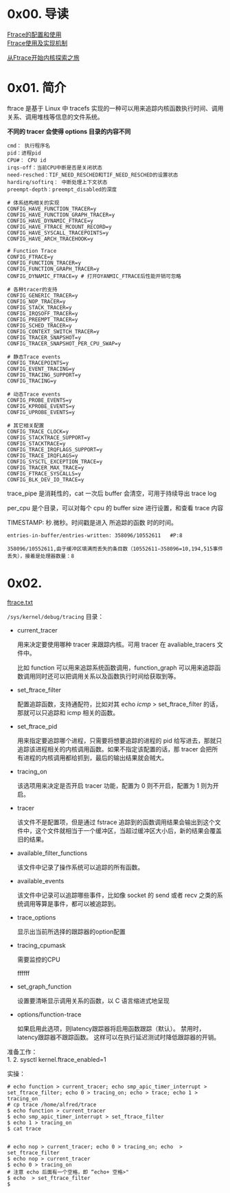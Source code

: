 # 0x00. 导读

[Ftrace的配置和使用](https://www.cnblogs.com/hpyu/p/14348151.html)  
[Ftrace使用及实现机制](https://www.cnblogs.com/wsg1100/p/17020703.html)

[从Ftrace开始内核探索之旅](https://mazhen.tech/p/%E4%BB%8Eftrace%E5%BC%80%E5%A7%8B%E5%86%85%E6%A0%B8%E6%8E%A2%E7%B4%A2%E4%B9%8B%E6%97%85/)

# 0x01. 简介

ftrace 是基于 Linux 中 tracefs 实现的一种可以用来追踪内核函数执行时间、调用关系、调用堆栈等信息的文件系统。

**不同的 tracer 会使得 options 目录的内容不同**

```
cmd： 执行程序名
pid：进程pid
CPU#： CPU id
irqs-off：当前CPU中断是否是关闭状态
need-resched：TIF_NEED_RESCHED和TIF_NEED_RESCHED的设置状态
hardirq/softirq： 中断处理上下文状态
preempt-depth：preempt_disabled的深度
```

```
# 体系结构相关的实现
CONFIG_HAVE_FUNCTION_TRACER=y
CONFIG_HAVE_FUNCTION_GRAPH_TRACER=y
CONFIG_HAVE_DYNAMIC_FTRACE=y
CONFIG_HAVE_FTRACE_MCOUNT_RECORD=y
CONFIG_HAVE_SYSCALL_TRACEPOINTS=y
CONFIG_HAVE_ARCH_TRACEHOOK=y

# Function Trace
CONFIG_FTRACE=y
CONFIG_FUNCTION_TRACER=y
CONFIG_FUNCTION_GRAPH_TRACER=y
CONFIG_DYNAMIC_FTRACE=y # 打开DYANMIC_FTRACE后性能开销可忽略

# 各种tracer的支持
CONFIG_GENERIC_TRACER=y
CONFIG_NOP_TRACER=y
CONFIG_STACK_TRACER=y
CONFIG_IRQSOFF_TRACER=y
CONFIG_PREEMPT_TRACER=y
CONFIG_SCHED_TRACER=y
CONFIG_CONTEXT_SWITCH_TRACER=y
CONFIG_TRACER_SNAPSHOT=y
CONFIG_TRACER_SNAPSHOT_PER_CPU_SWAP=y

# 静态Trace events
CONFIG_TRACEPOINTS=y
CONFIG_EVENT_TRACING=y
CONFIG_TRACING_SUPPORT=y
CONFIG_TRACING=y

# 动态Trace events
CONFIG_PROBE_EVENTS=y
CONFIG_KPROBE_EVENTS=y
CONFIG_UPROBE_EVENTS=y

# 其它相关配置
CONFIG_TRACE_CLOCK=y
CONFIG_STACKTRACE_SUPPORT=y
CONFIG_STACKTRACE=y
CONFIG_TRACE_IRQFLAGS_SUPPORT=y
CONFIG_TRACE_IRQFLAGS=y
CONFIG_SYSCTL_EXCEPTION_TRACE=y
CONFIG_TRACER_MAX_TRACE=y
CONFIG_FTRACE_SYSCALLS=y
CONFIG_BLK_DEV_IO_TRACE=y

```

trace_pipe 是消耗性的，cat 一次后 buffer 会清空，可用于持续导出 trace log  

per_cpu 是个目录，可以对每个 cpu 的 buffer size 进行设置，和查看 trace 内容

TIMESTAMP: 秒.微秒。时间戳是进入 所追踪的函数 时的时间。

```
entries-in-buffer/entries-written: 358096/10552611   #P:8

358096/10552611,由于缓冲区填满而丢失的条目数（10552611−358096=10,194,515事件丢失），接着是处理器数量：8
```

# 0x02.

[ftrace.txt](https://www.kernel.org/doc/Documentation/trace/ftrace.txt)

`/sys/kernel/debug/tracing` 目录：

- current_tracer

    用来决定要使用哪种 tracer 来跟踪内核。可用 tracer 在 avaliable_tracers 文件中。

    比如 function 可以用来追踪系统函数调用，function_graph 可以用来追踪函数调用同时还可以把调用关系以及函数执行时间给获取到等。

- set_ftrace_filter

    配置追踪函数，支持通配符，比如对其 echo *icmp* > set_ftrace_filter 的话，那就可以只追踪和 icmp 相关的函数。

- set_ftrace_pid

    用来指定要追踪哪个进程，只需要将想要追踪的进程的 pid 给写进去，那就只追踪该进程相关的内核调用函数。如果不指定该配置的话，那 tracer 会把所有进程的内核调用都给抓到，最后的输出结果就会贼大。

- tracing_on

    该选项用来决定是否开启 tracer 功能，配置为 0 则不开启，配置为 1 则为开启。

- tracer

    该文件不是配置项，但是通过 fstrace 追踪到的函数调用结果会输出到这个文件中，这个文件就相当于一个缓冲区，当超过缓冲区大小后，新的结果会覆盖旧的结果。

- available_filter_functions

    该文件中记录了操作系统可以追踪的所有函数。

- available_events

    该文件中记录可以追踪哪些事件，比如像 socket 的 send 或者 recv 之类的系统调用等算是事件，都可以被追踪到。

- trace_options

    显示出当前所选择的跟踪器的option配置

- tracing_cpumask

    需要监控的CPU

    ffffff

- set_graph_function

    设置要清晰显示调用关系的函数，以 C 语言缩进式地呈现

- options/function-trace

    如果启用此选项，则latency跟踪器将启用函数跟踪（默认）。 禁用时，latency跟踪器不跟踪函数。 这样可以在执行延迟测试时降低跟踪器的开销。

准备工作：  
1. 
2. sysctl kernel.ftrace_enabled=1

实操：
```
# echo function > current_tracer; echo smp_apic_timer_interrupt > set_ftrace_filter; echo 0 > tracing_on; echo > trace; echo 1 > tracing_on
# cp trace /home/alfred/trace
$ echo function > current_tracer
$ echo smp_apic_timer_interrupt > set_ftrace_filter
$ echo 1 > tracing_on
$ cat trace


# echo nop > current_tracer; echo 0 > tracing_on; echo  > set_ftrace_filter
$ echo nop > current_tracer
$ echo 0 > tracing_on
# 注意 echo 后面有一个空格，即 “echo+ 空格>" 
$ echo  > set_ftrace_filter
$ 
```
